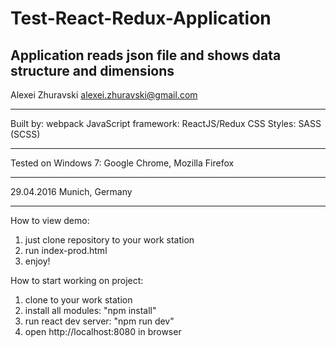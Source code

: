 # Test-React-Redux-Application
Application reads json file and shows data structure and dimensions
-------------------------------------------

Alexei Zhuravski
alexei.zhuravski@gmail.com

-------------------------------------------

Built by: 		webpack
JavaScript framework: 	ReactJS/Redux
CSS Styles: 		SASS (SCSS)

-------------------------------------------

Tested on Windows 7:
Google Chrome,
Mozilla Firefox	

-------------------------------------------

29.04.2016
Munich, Germany

-------------------------------------------

How to view demo:
1) just clone repository to your work station
2) run index-prod.html
3) enjoy!

How to start working on project:
1) clone to your work station
2) install all modules: "npm install"
3) run react dev server: "npm run dev"
4) open http://localhost:8080 in browser
